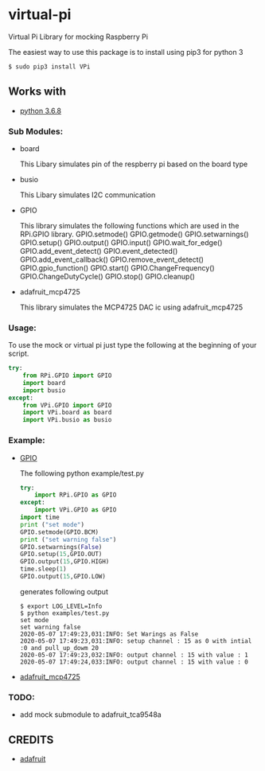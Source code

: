 # virtual-pi
Virtual Pi Library for mocking Raspberry Pi

The easiest way to use this package is to install using pip3 for python 3

```bash
$ sudo pip3 install VPi
```

## Works with

- [python 3.6.8](https://www.python.org/downloads/release/3.6.8)


### Sub Modules:

- board

	This Libary simulates pin of the respberry pi based on the board type

- busio

	This Libary simulates I2C communication

- GPIO 

	This library simulates the following functions which are used in the RPi.GPIO library.
	GPIO.setmode()
	GPIO.getmode()
	GPIO.setwarnings()
	GPIO.setup()
	GPIO.output()
	GPIO.input()
	GPIO.wait_for_edge()
	GPIO.add_event_detect()
	GPIO.event_detected()
	GPIO.add_event_callback()
	GPIO.remove_event_detect()
	GPIO.gpio_function()
	GPIO.start()
	GPIO.ChangeFrequency()
	GPIO.ChangeDutyCycle()
	GPIO.stop()
	GPIO.cleanup()

- adafruit_mcp4725

	This library simulates the MCP4725 DAC ic using adafruit_mcp4725

### Usage:

To use the mock or virtual pi just type the following at the beginning of your script.

```python
try:
	from RPi.GPIO import GPIO
	import board
	import busio
except:
	from VPi.GPIO import GPIO
	import VPi.board as board
	import VPi.busio as busio
```
### Example:

- [GPIO](example/GPIO-test.py)

	The following python example/test.py
	```python
	try:
	    import RPi.GPIO as GPIO    
	except:
	    import VPi.GPIO as GPIO
	import time
	print ("set mode")
	GPIO.setmode(GPIO.BCM)
	print ("set warning false")
	GPIO.setwarnings(False)
	GPIO.setup(15,GPIO.OUT)
	GPIO.output(15,GPIO.HIGH)
	time.sleep(1)
	GPIO.output(15,GPIO.LOW)
	```
	generates following output
	```shell
	$ export LOG_LEVEL=Info
	$ python examples/test.py 
	set mode
	set warning false
	2020-05-07 17:49:23,031:INFO: Set Warings as False
	2020-05-07 17:49:23,031:INFO: setup channel : 15 as 0 with intial :0 and pull_up_dowm 20
	2020-05-07 17:49:23,032:INFO: output channel : 15 with value : 1
	2020-05-07 17:49:24,033:INFO: output channel : 15 with value : 0
	```


- [adafruit_mcp4725](example/mcp4725-test.py)


### TODO:

- add mock submodule to adafruit_tca9548a 

## CREDITS

- [adafruit](https://github.com/adafruit)